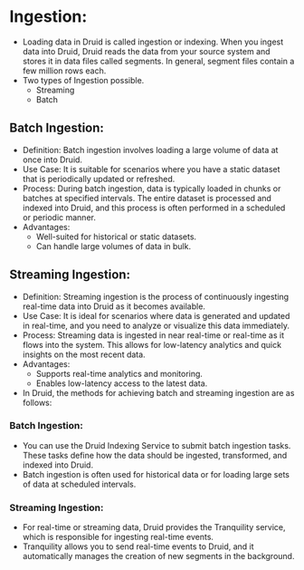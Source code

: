 # Ingestion:
- Loading data in Druid is called ingestion or indexing. When you ingest data into Druid, Druid reads the data from your source system and stores it in data files called segments. In general, segment files contain a few million rows each.
- Two types of Ingestion possible.
  - Streaming
  - Batch
## Batch Ingestion:
- Definition: Batch ingestion involves loading a large volume of data at once into Druid.
- Use Case: It is suitable for scenarios where you have a static dataset that is periodically updated or refreshed.
- Process: During batch ingestion, data is typically loaded in chunks or batches at specified intervals. The entire dataset is processed and indexed into Druid, and this process is often performed in a scheduled or periodic manner.
- Advantages:
  - Well-suited for historical or static datasets.
  - Can handle large volumes of data in bulk.
## Streaming Ingestion:
- Definition: Streaming ingestion is the process of continuously ingesting real-time data into Druid as it becomes available.
- Use Case: It is ideal for scenarios where data is generated and updated in real-time, and you need to analyze or visualize this data immediately.
- Process: Streaming data is ingested in near real-time or real-time as it flows into the system. This allows for low-latency analytics and quick insights on the most recent data.
- Advantages:
  - Supports real-time analytics and monitoring.
  - Enables low-latency access to the latest data.
- In Druid, the methods for achieving batch and streaming ingestion are as follows:
### Batch Ingestion:
- You can use the Druid Indexing Service to submit batch ingestion tasks. These tasks define how the data should be ingested, transformed, and indexed into Druid.
- Batch ingestion is often used for historical data or for loading large sets of data at scheduled intervals.

### Streaming Ingestion:
- For real-time or streaming data, Druid provides the Tranquility service, which is responsible for ingesting real-time events.
- Tranquility allows you to send real-time events to Druid, and it automatically manages the creation of new segments in the background.